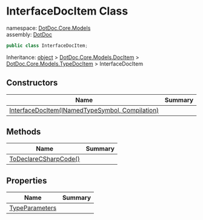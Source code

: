 ﻿# InterfaceDocItem Class

namespace: [DotDoc\.Core\.Models](../DotDoc.Core.Models.md)<br />
assembly: [DotDoc](../../DotDoc.md)



```csharp
public class InterfaceDocItem;
```

Inheritance: [object](https://docs.microsoft.com/dotnet/api/System.Object) > [DotDoc\.Core\.Models\.DocItem](../../DotDoc/DotDoc.Core.Models/DocItem.md) > [DotDoc\.Core\.Models\.TypeDocItem](../../DotDoc/DotDoc.Core.Models/TypeDocItem.md) > InterfaceDocItem

## Constructors

| Name | Summary |
|------|---------|
| [InterfaceDocItem\(INamedTypeSymbol, Compilation\)](./InterfaceDocItem/$ctor.md) |  |

## Methods

| Name | Summary |
|------|---------|
| [ToDeclareCSharpCode\(\)](./InterfaceDocItem/ToDeclareCSharpCode.md) |  |

## Properties

| Name | Summary |
|------|---------|
| [TypeParameters](./InterfaceDocItem/TypeParameters.md) |  |

